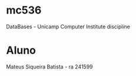 # mc536
DataBases - Unicamp Computer Institute discipline

# Aluno
Mateus Siqueira Batista - ra 241599
